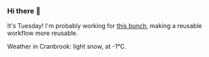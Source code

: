 ### Hi there :wave:

It's Tuesday! I'm probably working for [this bunch](https://github.com/kohofinancial), making a reusable workflow more reusable.

Weather in Cranbrook: light snow, at -1°C.

